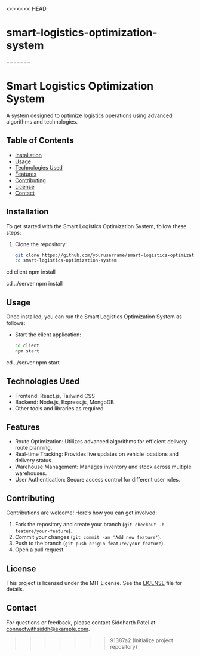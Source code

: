 <<<<<<< HEAD
# smart-logistics-optimization-system
=======
# Smart Logistics Optimization System

A system designed to optimize logistics operations using advanced algorithms and technologies.

## Table of Contents

- [Installation](#installation)
- [Usage](#usage)
- [Technologies Used](#technologies-used)
- [Features](#features)
- [Contributing](#contributing)
- [License](#license)
- [Contact](#contact)

## Installation

To get started with the Smart Logistics Optimization System, follow these steps:

1. Clone the repository:
   ```bash
   git clone https://github.com/yourusername/smart-logistics-optimization-system.git
   cd smart-logistics-optimization-system

cd client
npm install

cd ../server
npm install

## Usage

Once installed, you can run the Smart Logistics Optimization System as follows:

- Start the client application:
  ```bash
  cd client
  npm start

cd ../server
npm start

## Technologies Used

- Frontend: React.js, Tailwind CSS
- Backend: Node.js, Express.js, MongoDB
- Other tools and libraries as required

## Features

- Route Optimization: Utilizes advanced algorithms for efficient delivery route planning.
- Real-time Tracking: Provides live updates on vehicle locations and delivery status.
- Warehouse Management: Manages inventory and stock across multiple warehouses.
- User Authentication: Secure access control for different user roles.

## Contributing

Contributions are welcome! Here’s how you can get involved:

1. Fork the repository and create your branch (`git checkout -b feature/your-feature`).
2. Commit your changes (`git commit -am 'Add new feature'`).
3. Push to the branch (`git push origin feature/your-feature`).
4. Open a pull request.

## License

This project is licensed under the MIT License. See the [LICENSE](./LICENSE) file for details.

## Contact

For questions or feedback, please contact Siddharth Patel at [connectwithsiddh@example.com](mailto:connectwithsiddh@example.com).
>>>>>>> 91387a2 (Initialize project repository)
